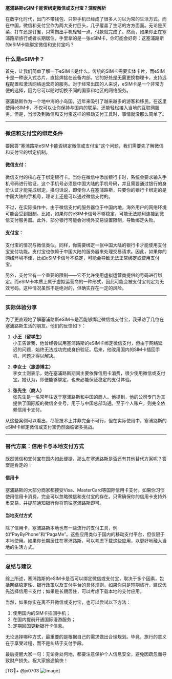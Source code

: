 **塞浦路斯eSIM卡能否绑定微信或支付宝？深度解析**

在数字化时代，出门不带钱包、只带手机已经成了很多人习以为常的生活方式。而在中国，微信和支付宝作为两大支付巨头，几乎覆盖了生活的方方面面。无论是买菜、打车还是订餐，只需掏出手机轻轻一点，付款就完成了。然而，如果你正在塞浦路斯旅行或者长期居住，手里拿的是一张eSIM卡，你可能会好奇：这塞浦路斯的eSIM卡能绑定微信和支付宝吗？

### 什么是eSIM卡？
首先，让我们简单了解一下eSIM卡是什么。传统的SIM卡需要实体卡片，而eSIM卡是一种嵌入式芯片，直接焊接在设备内部。它的好处是无需更换物理卡，支持远程配置和激活网络运营商的服务。对于经常出国的人来说，eSIM卡是一个非常方便的选择，因为它可以随时切换不同的国家和地区的网络服务。

塞浦路斯作为一个地中海的小岛国，近年来吸引了越来越多的游客和移民。在这里使用eSIM卡，不仅可以让你保持与国内的联系，还能轻松接入当地的互联网服务。但是，当涉及到微信和支付宝这样的移动支付工具时，事情就没那么简单了。

---

### 微信和支付宝的绑定条件

要回答“塞浦路斯eSIM卡能否绑定微信或支付宝”这个问题，我们需要先了解微信和支付宝的绑定机制。

#### 微信支付：
微信支付的核心在于绑定银行卡。当你在微信中添加银行卡时，系统会要求输入手机号码进行验证。这个手机号必须是中国大陆的手机号码，并且需要通过银行的身份认证才能完成绑定。换句话说，即使你人在塞浦路斯，只要你的银行卡绑定的是中国大陆的手机号，理论上还是可以通过微信支付的。

不过，在实际操作中，由于微信支付的服务器位于中国内地，海外用户的网络环境可能会受到限制。比如，如果你的eSIM卡信号不够稳定，可能无法顺利连接到微信支付服务器。此外，部分银行可能会对境外交易设置限制，导致绑定失败。

#### 支付宝：
支付宝的情况与微信类似。同样，你需要绑定一张中国大陆的银行卡才能使用支付宝支付功能。支付宝也依赖于中国大陆的服务器来处理交易请求。因此，如果你的网络环境不佳，比如eSIM卡信号不稳定，可能会导致无法正常绑定或使用支付宝。

另外，支付宝有一个重要的限制——它不允许使用虚拟运营商提供的号码进行绑定。而eSIM卡本质上属于虚拟运营商的一种形式，因此可能会被支付宝判定为无效号码。这种情况虽然不是绝对的，但确实存在一定的风险。

---

### 实际体验分享

为了更直观地了解塞浦路斯eSIM卡是否能够绑定微信或支付宝，我采访了几位在塞浦路斯生活的朋友。他们的反馈如下：

1. **小王（留学生）**  
   小王告诉我，他曾经尝试用塞浦路斯的eSIM卡绑定微信支付，但由于网络延迟的问题，始终无法成功完成身份验证。后来，他改用国内的SIM卡插回手机，问题才得以解决。

2. **李女士（旅游博主）**  
   李女士则表示，她在塞浦路斯期间主要依靠信用卡消费，很少使用微信或支付宝。她认为，即便能够绑定，也未必能保证稳定的支付体验。

3. **张先生（商人）**  
   张先生是一名常年往返于塞浦路斯和中国的商人。他提到，他的公司专门为其提供了国际版的微信企业号，用于与中国总部沟通。至于个人账户，则完全依赖信用卡支付。

从这些案例可以看出，尽管技术上并非完全不可行，但在实际使用中，塞浦路斯的eSIM卡绑定微信或支付宝仍然面临诸多挑战。

---

### 替代方案：信用卡与本地支付方式

既然微信和支付宝在国内如此便捷，那么在塞浦路斯是否还有其他替代方案呢？答案是肯定的！

#### 信用卡
塞浦路斯的大部分商家都接受Visa、MasterCard等国际信用卡支付。如果你习惯使用信用卡消费，完全可以忽略微信和支付宝的存在。只需确保你的信用卡支持外币交易，并提前通知银行你将前往塞浦路斯即可。

#### 当地支付方式
除了信用卡，塞浦路斯本地也有一些流行的支付工具，例如“PayByPhone”和“PagaMe”。这些应用类似于国内的移动支付平台，但仅限于本地使用。如果你长期居住在塞浦路斯，可以考虑下载这些应用，以更好地融入当地的生活方式。

---

### 总结与建议

综上所述，塞浦路斯的eSIM卡是否可以绑定微信或支付宝，取决于多个因素，包括网络稳定性、银行政策以及支付平台的具体规则。如果你只是短期旅行，建议优先选择信用卡支付；如果是长期居住，可以考虑下载本地的支付应用。

当然，如果你实在离不开微信或支付宝，也可以尝试以下方法：
1. 使用国内的SIM卡插回手机；
2. 在国内提前开通国际漫游服务；
3. 定期回国更新银行卡信息。

无论选择哪种方式，最重要的是根据自己的需求做出合理规划。毕竟，旅行的意义在于享受过程，而不是纠结于支付手段。

最后提醒大家一句：无论身处何地，都要注意保护个人信息安全，避免因疏忽而导致财产损失。祝大家旅途愉快！

[TG💪+ @jx0703 ![Image](https://github.com/user-attachments/assets/dbca1d08-cadb-493c-b0ec-ad6f7a83f270)]